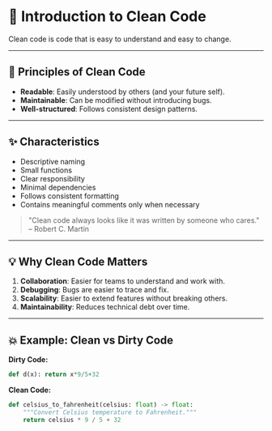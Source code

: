 # 🧼 Introduction to Clean Code

Clean code is code that is easy to understand and easy to change.

---

## 🧭 Principles of Clean Code

- **Readable**: Easily understood by others (and your future self).
- **Maintainable**: Can be modified without introducing bugs.
- **Well-structured**: Follows consistent design patterns.

---

## ✨ Characteristics

- Descriptive naming  
- Small functions  
- Clear responsibility  
- Minimal dependencies  
- Follows consistent formatting  
- Contains meaningful comments only when necessary

> "Clean code always looks like it was written by someone who cares." – Robert C. Martin

---

## 💡 Why Clean Code Matters

1. **Collaboration**: Easier for teams to understand and work with.
2. **Debugging**: Bugs are easier to trace and fix.
3. **Scalability**: Easier to extend features without breaking others.
4. **Maintainability**: Reduces technical debt over time.

---

## 💥 Example: Clean vs Dirty Code

**Dirty Code:**
```python
def d(x): return x*9/5+32
```

**Clean Code:**

```python
def celsius_to_fahrenheit(celsius: float) -> float:
    """Convert Celsius temperature to Fahrenheit."""
    return celsius * 9 / 5 + 32
```

